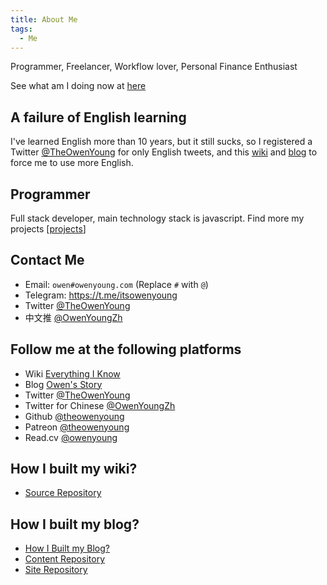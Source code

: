 ```yaml
---
title: About Me
tags:
  - Me
---
```


Programmer, Freelancer, Workflow lover, Personal Finance Enthusiast

See what am I doing now at [here](now.md)

## A failure of English learning

I've learned English more than 10 years, but it still sucks, so I registered a Twitter [@TheOwenYoung](https://twitter.com/TheOwenYoung) for only English tweets, and this [wiki](https://wiki.owenyoung.com) and [blog](https://blog.owenyoung.com) to force me to use more English.

## Programmer

Full stack developer, main technology stack is javascript. Find more my projects [[projects]]

## Contact Me

- Email: `owen#owenyoung.com` (Replace `#` with `@`)
- Telegram: <https://t.me/itsowenyoung>
- Twitter [@TheOwenYoung](https://twitter.com/TheOwenYoung)
- 中文推 [@OwenYoungZh](https://twitter.com/OwenYoungZh)

## Follow me at the following platforms

- Wiki [Everything I Know](https://wiki.owenyoung.com/)
- Blog [Owen's Story](https://blog.owenyoung.com)
- Twitter [@TheOwenYoung](https://twitter.com/TheOwenYoung)
- Twitter for Chinese [@OwenYoungZh](https://twitter.com/OwenYoungZh)
- Github [@theowenyoung](https://github.com/theowenyoung)
- Patreon [@theowenyoung](https://www.patreon.com/theowenyoung)
- Read.cv [@owenyoung](https://read.cv/owenyoung)

## How I built my wiki?

- [Source Repository](https://github.com/theowenyoung/wiki)

## How I built my blog?

- [How I Built my Blog?](https://blog.owenyoung.com/en/posts/how-i-built-my-blog/)
- [Content Repository](https://github.com/theowenyoung/story)
- [Site Repository](https://github.com/theowenyoung/theowenyoung.github.io)

[//begin]: # "Autogenerated link references for markdown compatibility"
[projects]: projects.md "Projects"
[//end]: # "Autogenerated link references"
